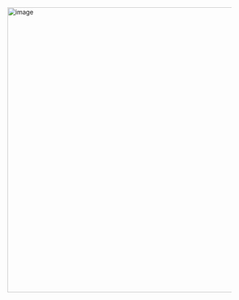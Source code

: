 <img width="1361" height="640" alt="image" src="https://github.com/user-attachments/assets/da293af3-8649-4bff-b980-0204820a0f74" />
